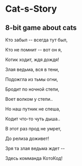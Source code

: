 # Cat-s-Story
8-bit game about cats
---

Кто забыл -- всегда тут был,

Кто не помнит -- вот он я,

Котик ходит, ждя дождя!


Злая ведьма, вся в тени,

Подожгла из тьмы огни,

Бродит по ночной степи,

Воет волком у степи..



Но наш путник не спеша,

Кодит что-то чуть дыша..

В этот раз прод не умрет,

До релиза доживет!


Зря та злая ведьма ждет --

Здесь комманда КотоКод!
